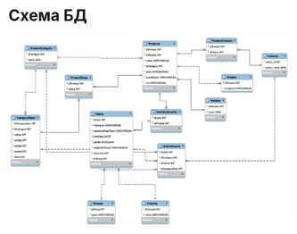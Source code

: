 # Схема БД

![alt-текст](https://github.com/lexachsar/ClothingFeed/blob/master/database/DataBaseScheme.png "Схема базы данных")

